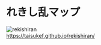 # れきし乱マップ
![rekishiran](https://taisukef.github.io/rekishiran/ranmap.png)  
https://taisukef.github.io/rekishiran/  

